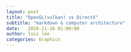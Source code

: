 ```yaml
---
layout: post
title: "OpenGL(vulkan) vs DirectX"
subtitle: "markdown & computer architecture"
date:   2018-11-26 01:00:00
author: luis lee
categories: Graphics
---
```

